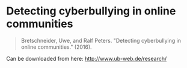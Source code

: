 # Detecting cyberbullying in online communities

> Bretschneider, Uwe, and Ralf Peters. "Detecting cyberbullying in online communities." (2016).

Can be downloaded from here: http://www.ub-web.de/research/